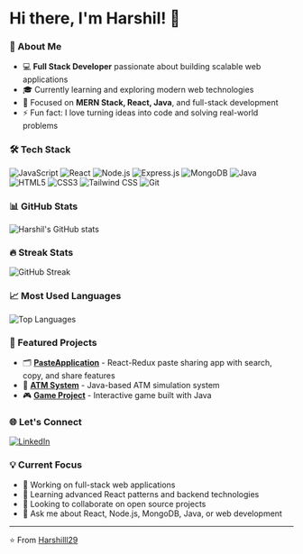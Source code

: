 # Hi there, I'm Harshil! 👋

### 🚀 About Me
- 💻 **Full Stack Developer** passionate about building scalable web applications
- 🎓 Currently learning and exploring modern web technologies
- 🌱 Focused on **MERN Stack, React, Java**, and full-stack development
- ⚡ Fun fact: I love turning ideas into code and solving real-world problems

### 🛠️ Tech Stack
![JavaScript](https://img.shields.io/badge/-JavaScript-F7DF1E?style=flat&logo=javascript&logoColor=black)
![React](https://img.shields.io/badge/-React-61DAFB?style=flat&logo=react&logoColor=black)
![Node.js](https://img.shields.io/badge/-Node.js-339933?style=flat&logo=node.js&logoColor=white)
![Express.js](https://img.shields.io/badge/-Express.js-000000?style=flat&logo=express&logoColor=white)
![MongoDB](https://img.shields.io/badge/-MongoDB-47A248?style=flat&logo=mongodb&logoColor=white)
![Java](https://img.shields.io/badge/-Java-007396?style=flat&logo=java&logoColor=white)
![HTML5](https://img.shields.io/badge/-HTML5-E34F26?style=flat&logo=html5&logoColor=white)
![CSS3](https://img.shields.io/badge/-CSS3-1572B6?style=flat&logo=css3&logoColor=white)
![Tailwind CSS](https://img.shields.io/badge/-Tailwind_CSS-38B2AC?style=flat&logo=tailwind-css&logoColor=white)
![Git](https://img.shields.io/badge/-Git-F05032?style=flat&logo=git&logoColor=white)

### 📊 GitHub Stats
![Harshil's GitHub stats](https://github-readme-stats.vercel.app/api?username=Harshilll29&show_icons=true&theme=radical)

### 🔥 Streak Stats
![GitHub Streak](https://github-readme-streak-stats.herokuapp.com/?user=Harshilll29&theme=radical)

### 📈 Most Used Languages
![Top Languages](https://github-readme-stats.vercel.app/api/top-langs/?username=Harshilll29&layout=compact&theme=radical)

### 🎯 Featured Projects
- 🗂️ **[PasteApplication](https://github.com/Harshilll29/PasteApplication)** - React-Redux paste sharing app with search, copy, and share features
- 🏧 **[ATM System](https://github.com/Harshilll29/ATM)** - Java-based ATM simulation system
- 🎮 **[Game Project](https://github.com/Harshilll29/Game)** - Interactive game built with Java

### 🌐 Let's Connect
[![LinkedIn](https://img.shields.io/badge/-LinkedIn-0077B5?style=flat&logo=linkedin&logoColor=white)](https://www.linkedin.com/in/harshil-joshi-)

### 💡 Current Focus
- 🔭 Working on full-stack web applications
- 🌱 Learning advanced React patterns and backend technologies
- 👯 Looking to collaborate on open source projects
- 💬 Ask me about React, Node.js, MongoDB, Java, or web development

---
⭐️ From [Harshilll29](https://github.com/Harshilll29)
